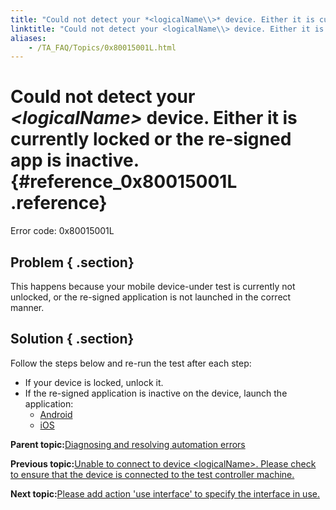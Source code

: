 ```yaml
--- 
title: "Could not detect your *<logicalName\\>* device. Either it is currently locked or the re-signed app is inactive."
linktitle: "Could not detect your <logicalName\\> device. Either it is currently locked or the re-signed app is inactive."
aliases: 
    - /TA_FAQ/Topics/0x80015001L.html
---
```

# Could not detect your *<logicalName\>* device. Either it is currently locked or the re-signed app is inactive. {#reference_0x80015001L .reference}

Error code: 0x80015001L

## Problem { .section}

This happens because your mobile device-under test is currently not unlocked, or the re-signed application is not launched in the correct manner.

## Solution { .section}

Follow the steps below and re-run the test after each step:

-   If your device is locked, unlock it.
-   If the re-signed application is inactive on the device, launch the application:
    -   [Android](../../Android/Topics/Launching_an_AUT.html)
    -   [iOS](../../iOS/Topics/iOS_launching_an_AUT.html)

**Parent topic:**[Diagnosing and resolving automation errors](../../TA_FAQ/Topics/faq.automation_error.html)

**Previous topic:**[Unable to connect to device <logicalName\>. Please check to ensure that the device is connected to the test controller machine.](../../TA_FAQ/Topics/0x80013001L.html)

**Next topic:**[Please add action 'use interface' to specify the interface in use.](../../TA_FAQ/Topics/0x80010001L.html)

